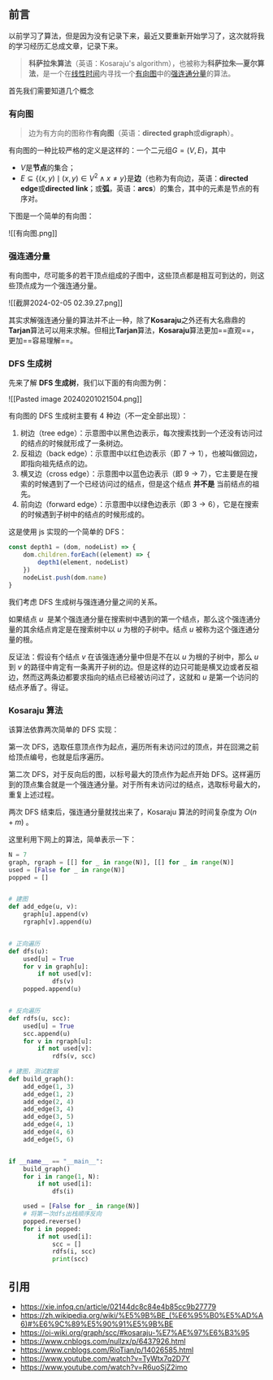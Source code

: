 ## 前言

以前学习了算法，但是因为没有记录下来，最近又要重新开始学习了，这次就将我的学习经历汇总成文章，记录下来。


> **科萨拉朱算法**（英语：Kosaraju's algorithm），也被称为**科萨拉朱—夏尔算法**，是一个在[线性时间](https://zh.wikipedia.org/wiki/%E7%B7%9A%E6%80%A7%E6%99%82%E9%96%93 "线性时间")内寻找一个[有向图](https://zh.wikipedia.org/wiki/%E5%9B%BE_(%E6%95%B0%E5%AD%A6) "图 (数学)")中的[强连通分量](https://zh.wikipedia.org/wiki/%E5%BC%BA%E8%BF%9E%E9%80%9A%E5%88%86%E9%87%8F "强连通分量")的算法。


首先我们需要知道几个概念

### 有向图

> 边为有方向的图称作**有向图**（英语：**directed graph**或**digraph**）。

有向图的一种比较严格的定义是这样的：一个二元组$G=(V,E)$，其中

- $V$是**节点**的集合；
- ${\displaystyle E\subseteq \{(x,y)\mid (x,y)\in V^{2}\wedge x\neq y\}}$是**边**（也称为有向边，英语：**directed edge**或**directed link**；或**弧**，英语：**arcs**）的集合，其中的元素是节点的有序对。

下图是一个简单的有向图：

![[有向图.png]]

### 强连通分量

有向图中，尽可能多的若干顶点组成的子图中，这些顶点都是相互可到达的，则这些顶点成为一个强连通分量。

![[截屏2024-02-05 02.39.27.png]]


其实求解强连通分量的算法并不止一种，除了**Kosaraju**之外还有大名鼎鼎的**Tarjan**算法可以用来求解。但相比**Tarjan**算法，**Kosaraju**算法更加==直观==，更加==容易理解==。

### DFS 生成树

先来了解 **DFS 生成树**，我们以下面的有向图为例：

![[Pasted image 20240201021504.png]]

有向图的 DFS 生成树主要有 4 种边（不一定全部出现）：

1. 树边（tree edge）：示意图中以黑色边表示，每次搜索找到一个还没有访问过的结点的时候就形成了一条树边。
2. 反祖边（back edge）：示意图中以红色边表示（即 $7 \rightarrow 1$），也被叫做回边，即指向祖先结点的边。
3. 横叉边（cross edge）：示意图中以蓝色边表示（即 $9 \rightarrow 7$），它主要是在搜索的时候遇到了一个已经访问过的结点，但是这个结点 **并不是** 当前结点的祖先。
4. 前向边（forward edge）：示意图中以绿色边表示（即 $3 \rightarrow 6$），它是在搜索的时候遇到子树中的结点的时候形成的。


这是使用 js 实现的一个简单的 DFS：

```js
const depth1 = (dom, nodeList) => {
	dom.children.forEach((element) => {
		depth1(element, nodeList) 
	}) 
	nodeList.push(dom.name) 
}
```


我们考虑 DFS 生成树与强连通分量之间的关系。

如果结点  $u$  是某个强连通分量在搜索树中遇到的第一个结点，那么这个强连通分量的其余结点肯定是在搜索树中以 $u$ 为根的子树中。结点 $u$ 被称为这个强连通分量的根。

反证法：假设有个结点 $v$ 在该强连通分量中但是不在以 $u$ 为根的子树中，那么 $u$ 到 $v$ 的路径中肯定有一条离开子树的边。但是这样的边只可能是横叉边或者反祖边，然而这两条边都要求指向的结点已经被访问过了，这就和 $u$ 是第一个访问的结点矛盾了。得证。


###  Kosaraju 算法

该算法依靠两次简单的 DFS 实现：

第一次 DFS，选取任意顶点作为起点，遍历所有未访问过的顶点，并在回溯之前给顶点编号，也就是后序遍历。

第二次 DFS，对于反向后的图，以标号最大的顶点作为起点开始 DFS。这样遍历到的顶点集合就是一个强连通分量。对于所有未访问过的结点，选取标号最大的，重复上述过程。

两次 DFS 结束后，强连通分量就找出来了，Kosaraju 算法的时间复杂度为 $O(n+m)$ 。

这里利用下网上的算法，简单表示一下：

```python
N = 7
graph, rgraph = [[] for _ in range(N)], [[] for _ in range(N)]
used = [False for _ in range(N)]
popped = []


# 建图
def add_edge(u, v):
    graph[u].append(v)
    rgraph[v].append(u)


# 正向遍历
def dfs(u):
    used[u] = True
    for v in graph[u]:
        if not used[v]:
            dfs(v)
    popped.append(u)


# 反向遍历
def rdfs(u, scc):
    used[u] = True
    scc.append(u)
    for v in rgraph[u]:
        if not used[v]:
            rdfs(v, scc)
            
# 建图，测试数据         
def build_graph():
    add_edge(1, 3)
    add_edge(1, 2)
    add_edge(2, 4)
    add_edge(3, 4)
    add_edge(3, 5)
    add_edge(4, 1)
    add_edge(4, 6)
    add_edge(5, 6)


if __name__ == "__main__":
    build_graph()
    for i in range(1, N):
        if not used[i]:
            dfs(i)

    used = [False for _ in range(N)]
    # 将第一次dfs出栈顺序反向
    popped.reverse()
    for i in popped:
        if not used[i]:
            scc = []
            rdfs(i, scc)
            print(scc)
```




## 引用

- https://xie.infoq.cn/article/02144dc8c84e4b85cc9b27779
- https://zh.wikipedia.org/wiki/%E5%9B%BE_(%E6%95%B0%E5%AD%A6)#%E6%9C%89%E5%90%91%E5%9B%BE
- https://oi-wiki.org/graph/scc/#kosaraju-%E7%AE%97%E6%B3%95
- https://www.cnblogs.com/nullzx/p/6437926.html
- https://www.cnblogs.com/RioTian/p/14026585.html
- https://www.youtube.com/watch?v=TyWtx7q2D7Y
- https://www.youtube.com/watch?v=R6uoSjZ2imo